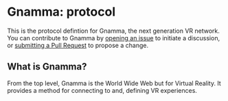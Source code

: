 # Gnamma: protocol

This is the protocol defintion for Gnamma, the next generation VR network. You can contribute to Gnamma by [opening an issue](https://github.com/gnamma/protocol/issues/new) to initiate a discussion, or [submitting a Pull Request](https://github.com/gnamma/protocol/pulls/new) to propose a change.

## What is Gnamma?

From the top level, Gnamma is the World Wide Web but for Virtual Reality. It provides a method for connecting to and, defining VR experiences.
